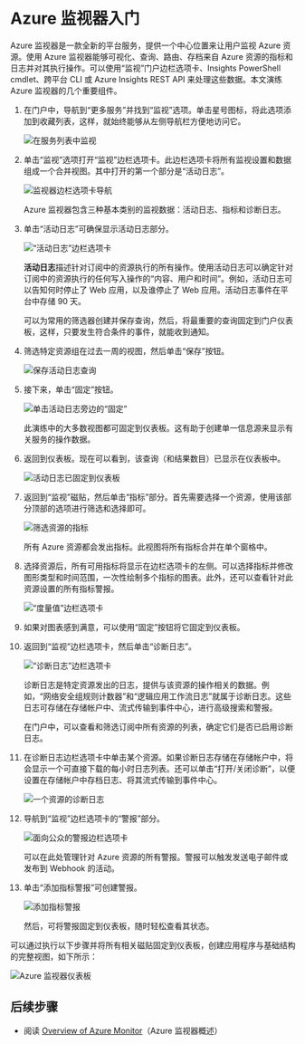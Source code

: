 <properties
	pageTitle="Azure 监视器入门 | Azure"
	description="开始使用 Azure 监视器来洞察资源操作并根据数据采取措施。"
	authors="johnkemnetz"
	manager="rboucher"
	editor=""
	services="monitoring-and-diagnostics"
	documentationCenter="monitoring-and-diagnostics"/>

<tags
	ms.service="monitoring-and-diagnostics"
	ms.workload="na"
	ms.tgt_pltfrm="na"
	ms.devlang="na"
	ms.topic="article"
	ms.date="09/26/2016"
	wacn.date="11/14/2016"
	ms.author="johnkem"/>


# Azure 监视器入门

Azure 监视器是一款全新的平台服务，提供一个中心位置来让用户监视 Azure 资源。使用 Azure 监视器能够可视化、查询、路由、存档来自 Azure 资源的指标和日志并对其执行操作。可以使用“监视”门户边栏选项卡、Insights PowerShell cmdlet、跨平台 CLI 或 Azure Insights REST API 来处理这些数据。本文演练 Azure 监视器的几个重要组件。

1. 在门户中，导航到“更多服务”并找到“监视”选项。单击星号图标，将此选项添加到收藏列表，这样，就始终能够从左侧导航栏方便地访问它。

    ![在服务列表中监视](./media/monitoring-get-started/monitor-more-services.png)  


2. 单击“监视”选项打开“监视”边栏选项卡。此边栏选项卡将所有监视设置和数据组成一个合并视图。其中打开的第一个部分是“活动日志”。

    ![监视器边栏选项卡导航](./media/monitoring-get-started/monitor-blade-nav.png)  

    Azure 监视器包含三种基本类别的监视数据：活动日志、指标和诊断日志。

3. 单击“活动日志”可确保显示活动日志部分。

    ![“活动日志”边栏选项卡](./media/monitoring-get-started/monitor-act-log-blade.png)  


    **活动日志**描述针对订阅中的资源执行的所有操作。使用活动日志可以确定针对订阅中的资源执行的任何写入操作的“内容、用户和时间”。例如，活动日志可以告知何时停止了 Web 应用，以及谁停止了 Web 应用。活动日志事件在平台中存储 90 天。
   
    可以为常用的筛选器创建并保存查询，然后，将最重要的查询固定到门户仪表板，这样，只要发生符合条件的事件，就能收到通知。

4. 筛选特定资源组在过去一周的视图，然后单击“保存”按钮。

    ![保存活动日志查询](./media/monitoring-get-started/monitor-act-log-save.png)  


5. 接下来，单击“固定”按钮。

    ![单击活动日志旁边的“固定”](./media/monitoring-get-started/monitor-act-log-pin.png)  


    此演练中的大多数视图都可固定到仪表板。这有助于创建单一信息源来显示有关服务的操作数据。

6. 返回到仪表板。现在可以看到，该查询（和结果数目）已显示在仪表板中。

    ![活动日志已固定到仪表板](./media/monitoring-get-started/monitor-act-log-db.png)  


7. 返回到“监视”磁贴，然后单击“指标”部分。首先需要选择一个资源，使用该部分顶部的选项进行筛选和选择即可。

    ![筛选资源的指标](./media/monitoring-get-started/monitor-met-filter.png)  


    所有 Azure 资源都会发出指标。此视图将所有指标合并在单个窗格中。

8. 选择资源后，所有可用指标将显示在边栏选项卡的左侧。可以选择指标并修改图形类型和时间范围，一次性绘制多个指标的图表。此外，还可以查看针对此资源设置的所有指标警报。

    ![“度量值”边栏选项卡](./media/monitoring-get-started/monitor-metric-blade.png)  



9. 如果对图表感到满意，可以使用“固定”按钮将它固定到仪表板。

10. 返回到“监视”边栏选项卡，然后单击“诊断日志”。

    ![“诊断日志”边栏选项卡](./media/monitoring-get-started/monitor-diaglogs-blade.png)  


    诊断日志是特定资源发出的日志，提供与该资源的操作相关的数据。例如，“网络安全组规则计数器”和“逻辑应用工作流日志”就属于诊断日志。这些日志可存储在存储帐户中、流式传输到事件中心，进行高级搜索和警报。
   
    在门户中，可以查看和筛选订阅中所有资源的列表，确定它们是否已启用诊断日志。

11. 在诊断日志边栏选项卡中单击某个资源。如果诊断日志存储在存储帐户中，将会显示一个可直接下载的每小时日志列表。还可以单击“打开/关闭诊断”，以便设置在存储帐户中存档日志、将其流式传输到事件中心。

    ![一个资源的诊断日志](./media/monitoring-get-started/monitor-diaglogs-detail.png)  



12. 导航到“监视”边栏选项卡的“警报”部分。

    ![面向公众的警报边栏选项卡](./media/monitoring-get-started/monitor-alerts-nopp.png)  


    可以在此处管理针对 Azure 资源的所有警报。警报可以触发发送电子邮件或发布到 Webhook 的活动。
   
13. 单击“添加指标警报”可创建警报。

    ![添加指标警报](./media/monitoring-get-started/monitor-alerts-add.png)  


    然后，可将警报固定到仪表板，随时轻松查看其状态。


可以通过执行以下步骤并将所有相关磁贴固定到仪表板，创建应用程序与基础结构的完整视图，如下所示：

![Azure 监视器仪表板](./media/monitoring-get-started/monitor-final-dash.png)  



## 后续步骤
- 阅读 [Overview of Azure Monitor](/documentation/articles/monitoring-overview/)（Azure 监视器概述）

<!---HONumber=Mooncake_1107_2016-->